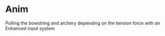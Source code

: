 # Anim
Pulling the bowstring and archery depending on the tension force with an Enhanced input system
